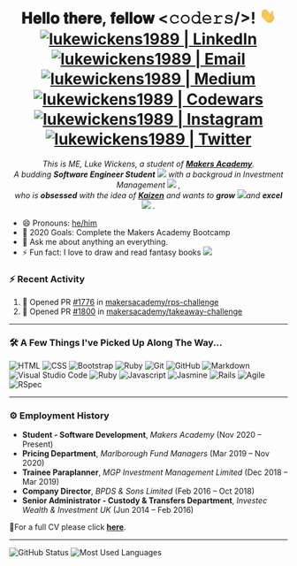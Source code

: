 <h1 align="center"> 𝐇𝐞𝐥𝐥𝐨 𝐭𝐡𝐞𝐫𝐞, 𝐟𝐞𝐥𝐥𝐨𝐰 <𝚌𝚘𝚍𝚎𝚛𝚜/>! <img src="https://raw.githubusercontent.com/ABSphreak/ABSphreak/master/gifs/Hi.gif" width="30px">
<br>
<a href="https://linkedin.com/in/lukewickens">
  <img align="center" alt="lukewickens1989 | LinkedIn" width="30px" src="https://github.com/TheDudeThatCode/TheDudeThatCode/blob/master/Assets/Linkedin.svg" />
</a>
<a href="mailto:lukewickens1989@gmail.com">
  <img align="center" alt="lukewickens1989 | Email" width="30px" src="https://github.com/TheDudeThatCode/TheDudeThatCode/blob/master/Assets/Gmail.svg" />
</a>
<a href="https://lukewickens1989.medium.com/">
<img align="center" alt="lukewickens1989 | Medium" width="30px" src="https://cdn.jsdelivr.net/npm/simple-icons@v3/icons/medium.svg" />
</a>
<a href="https://www.codewars.com/users/lukewickens1989">
<img align="center" alt="lukewickens1989 | Codewars" width="30px" src="https://cdn.jsdelivr.net/npm/simple-icons@3.12.3/icons/codewars.svg" />
</a>
<a href="https://https://www.instagram.com/mustytomes/">
<img align="center" alt="lukewickens1989 | Instagram" width="30px" src="https://github.com/TheDudeThatCode/TheDudeThatCode/blob/master/Assets/Instagram.svg" />
</a>
<a href="https://www.twitter.com/luke_wickens">
<img align="center" alt="lukewickens1989 | Twitter" width="30px" src="https://github.com/TheDudeThatCode/TheDudeThatCode/blob/master/Assets/Twitter.svg" />
</a>
</h1>

<p align="center">
  <em>
    This is ME, Luke Wickens, a student of <a href="http://https://makers.tech/"> <b>Makers Academy</b></a>. <br>
    A budding <b>Software Engineer Student</b> <img src="https://github.com/TheDudeThatCode/TheDudeThatCode/blob/master/Assets/Designer.gif" width="36px"> with a backgroud in Investment Management&nbsp;<img src="https://media.giphy.com/media/DkyuyHm4QKpu8/giphy.gif" width="36px">&nbsp,<br>who is <b>obsessed</b>
    with the idea of <b><a href="https://www.kaizen.com/what-is-kaizen.html">Kaizen</a></b> and wants to 
    <b>grow</b> <img src="https://github.com/TheDudeThatCode/TheDudeThatCode/blob/master/Assets/Rocket.gif" width="18px">and 
    <b>excel</b> <img src="https://github.com/TheDudeThatCode/TheDudeThatCode/blob/master/Assets/Medal.gif" width="20px">&nbsp.
  </em> 
  <br>
</p>

- 😄 Pronouns: <a href="https://pronoun.is/he">he/him</a>
- 🥅 2020 Goals: Complete the Makers Academy Bootcamp
- 💬 Ask me about anything an everything.
- ⚡ Fun fact: I love to draw and read fantasy books <img src="https://github.com/TheDudeThatCode/TheDudeThatCode/blob/master/Assets/gandalf_parrot.gif" width="22px">

### :zap: Recent Activity
<!--START_SECTION:activity-->
1. 💪 Opened PR [#1776](https://github.com/makersacademy/rps-challenge/pull/1776) in [makersacademy/rps-challenge](https://github.com/makersacademy/rps-challenge)
2. 💪 Opened PR [#1800](https://github.com/makersacademy/takeaway-challenge/pull/1800) in [makersacademy/takeaway-challenge](https://github.com/makersacademy/takeaway-challenge)
<!--END_SECTION:activity-->

---

### 🛠 A Few Things I've Picked Up Along The Way...

![HTML](https://img.shields.io/badge/-HTML-333333?style=flat&logo=HTML5)
![CSS](https://img.shields.io/badge/-CSS-333333?style=flat&logo=CSS3&logoColor=1572B6)
![Bootstrap](https://img.shields.io/badge/-Bootstrap-333333?style=flat&logo=bootstrap&logoColor=563D7C)
![Ruby](https://img.shields.io/badge/-Ruby-333333?style=flat&logo=ruby&logoColor=FF5733)
![Git](https://img.shields.io/badge/-Git-333333?style=flat&logo=git)
![GitHub](https://img.shields.io/badge/-GitHub-333333?style=flat&logo=github)
![Markdown](https://img.shields.io/badge/-Markdown-333333?style=flat&logo=markdown)
![Visual Studio Code](https://img.shields.io/badge/-Visual%20Studio%20Code-333333?style=flat&logo=visual-studio-code&logoColor=007ACC)
![Ruby](https://img.shields.io/badge/-Ruby-333333?style=flat&logo=ruby&logoColor=FF5733)
![Javascript](https://img.shields.io/badge/-Javascript-333333?style=flat&logo=javascript)
![Jasmine](https://img.shields.io/badge/-Jasmine-333333?style=flat&logo=jasmine)
![Rails](https://img.shields.io/badge/-Rails-333333?style=flat&logo=rails)
![Agile](https://img.shields.io/badge/-Agile-333333?style=flat&logo=agile)
![RSpec](https://img.shields.io/badge/-RSpec-333333?style=flat&logo=rspec)

---

### ⚙️ Employment History
 * <strong>Student - Software Development</strong>, <em>Makers Academy</em> (Nov 2020 – Present)  
 * <strong>Pricing Department</strong>, <em>Marlborough Fund Managers</em> (Mar 2019 – Nov 2020)  
 * <strong>Trainee Paraplanner</strong>, <em>MGP Investment Management Limited</em> (Dec 2018 – Mar 2019)   
 * <strong>Company Director</strong>, <em>BPDS & Sons Limited</em> (Feb 2016 – Oct 2018)    
 * <strong>Senior Administrator - Custody & Transfers Department</strong>, <em>Investec Wealth & Investment UK</em> (Jun 2014 – Feb 2016)  
 
📗For a full CV please click <strong><a href=".github/workflows/Luke_Wickens_Resume.pdf">here</a></strong>. 

---

<p align="left">
<img src="https://github-readme-stats-one-roan.vercel.app/api?username=lukewickens1989&count_private=true&show_icons=true&theme=graywhite" alt="GitHub Status"/>
<img src ="https://github-readme-stats-one-roan.vercel.app/api/top-langs/?username=lukewickens1989&count_private=true&show_icons=true&layout=compact&theme=graywhite" alt="Most Used Languages">
<br>
</p>
<br>


<!--
**lukewickens1989/lukewickens1989** is a ✨ _special_ ✨ repository because its `README.md` (this file) appears on your GitHub profile.

Here are some ideas to get you started:

- 🔭 I’m currently working on ...
- 🌱 I’m currently learning ...
- 👯 I’m looking to collaborate on ...
- 🤔 I’m looking for help with ...
- 💬 Ask me about ...
- 📫 How to reach me: ...
- 😄 Pronouns: ...
- ⚡ Fun fact: ...
-->
